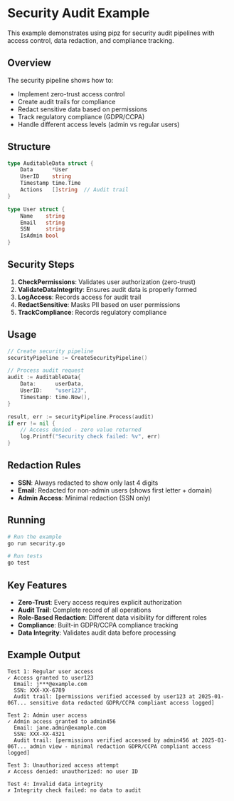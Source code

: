 # Security Audit Example

This example demonstrates using pipz for security audit pipelines with access control, data redaction, and compliance tracking.

## Overview

The security pipeline shows how to:
- Implement zero-trust access control
- Create audit trails for compliance
- Redact sensitive data based on permissions
- Track regulatory compliance (GDPR/CCPA)
- Handle different access levels (admin vs regular users)

## Structure

```go
type AuditableData struct {
    Data      *User
    UserID    string
    Timestamp time.Time
    Actions   []string  // Audit trail
}

type User struct {
    Name    string
    Email   string
    SSN     string
    IsAdmin bool
}
```

## Security Steps

1. **CheckPermissions**: Validates user authorization (zero-trust)
2. **ValidateDataIntegrity**: Ensures audit data is properly formed
3. **LogAccess**: Records access for audit trail
4. **RedactSensitive**: Masks PII based on user permissions
5. **TrackCompliance**: Records regulatory compliance

## Usage

```go
// Create security pipeline
securityPipeline := CreateSecurityPipeline()

// Process audit request
audit := AuditableData{
    Data:      userData,
    UserID:    "user123",
    Timestamp: time.Now(),
}

result, err := securityPipeline.Process(audit)
if err != nil {
    // Access denied - zero value returned
    log.Printf("Security check failed: %v", err)
}
```

## Redaction Rules

- **SSN**: Always redacted to show only last 4 digits
- **Email**: Redacted for non-admin users (shows first letter + domain)
- **Admin Access**: Minimal redaction (SSN only)

## Running

```bash
# Run the example
go run security.go

# Run tests
go test
```

## Key Features

- **Zero-Trust**: Every access requires explicit authorization
- **Audit Trail**: Complete record of all operations
- **Role-Based Redaction**: Different data visibility for different roles
- **Compliance**: Built-in GDPR/CCPA compliance tracking
- **Data Integrity**: Validates audit data before processing

## Example Output

```
Test 1: Regular user access
✓ Access granted to user123
  Email: j***@example.com
  SSN: XXX-XX-6789
  Audit trail: [permissions verified accessed by user123 at 2025-01-06T... sensitive data redacted GDPR/CCPA compliant access logged]

Test 2: Admin user access
✓ Admin access granted to admin456
  Email: jane.admin@example.com
  SSN: XXX-XX-4321
  Audit trail: [permissions verified accessed by admin456 at 2025-01-06T... admin view - minimal redaction GDPR/CCPA compliant access logged]

Test 3: Unauthorized access attempt
✗ Access denied: unauthorized: no user ID

Test 4: Invalid data integrity
✗ Integrity check failed: no data to audit
```